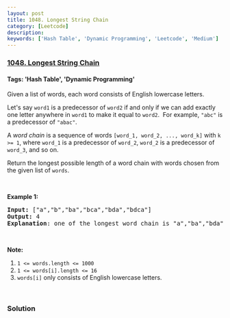 ```yaml
---
layout: post
title: 1048. Longest String Chain
category: [Leetcode]
description: 
keywords: ['Hash Table', 'Dynamic Programming', 'Leetcode', 'Medium']
---
```

### [1048. Longest String Chain](https://leetcode.com/problems/longest-string-chain)

#### Tags: 'Hash Table', 'Dynamic Programming'

<div class="content__u3I1 question-content__JfgR"><div><p>Given a list of words, each word consists of English lowercase letters.</p>
<p>Let's say <code>word1</code> is a predecessor of <code>word2</code> if and only if we can add exactly one letter anywhere in <code>word1</code> to make it equal to <code>word2</code>.  For example, <code>"abc"</code> is a predecessor of <code>"abac"</code>.</p>
<p>A <em>word chain </em>is a sequence of words <code>[word_1, word_2, ..., word_k]</code> with <code>k &gt;= 1</code>, where <code>word_1</code> is a predecessor of <code>word_2</code>, <code>word_2</code> is a predecessor of <code>word_3</code>, and so on.</p>
<p>Return the longest possible length of a word chain with words chosen from the given list of <code>words</code>.</p>
<p> </p>
<p><strong>Example 1:</strong></p>
<pre><strong>Input: </strong><span id="example-input-1-1">["a","b","ba","bca","bda","bdca"]</span>
<strong>Output: </strong><span id="example-output-1">4
<strong>Explanation</strong>: one of </span>the longest word chain is "a","ba","bda","bdca".
</pre>
<p> </p>
<p><strong>Note:</strong></p>
<ol>
<li><code>1 &lt;= words.length &lt;= 1000</code></li>
<li><code>1 &lt;= words[i].length &lt;= 16</code></li>
<li><code>words[i]</code> only consists of English lowercase letters.</li>
</ol>
<div>
<p> </p>
</div></div></div>

### Solution
